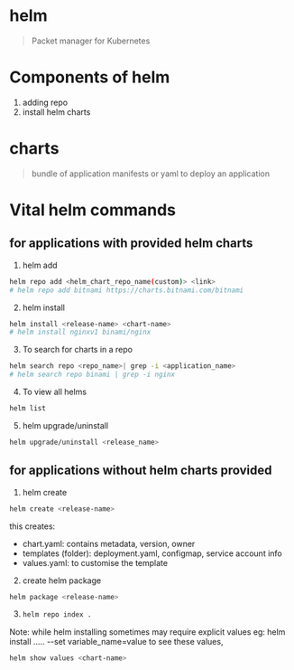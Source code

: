 # helm
> Packet manager for Kubernetes

# Components of helm
1. adding repo
2. install helm charts

# charts
> bundle of application manifests or yaml to deploy an application

# Vital helm commands
## for applications with provided helm charts
1. helm add
 ```bash
helm repo add <helm_chart_repo_name(custom)> <link>
# helm repo add bitnami https://charts.bitnami.com/bitnami
 ``` 
2. helm install
  ```bash
  helm install <release-name> <chart-name>
  # helm install nginxv1 binami/nginx
  ```
3. To search for charts in a repo
  ```bash
  helm search repo <repo_name>| grep -i <application_name>
  # helm search repo binami | grep -i nginx
  ```
4. To view all helms
```bash
helm list
```
5. helm upgrade/uninstall
```bash
helm upgrade/uninstall <release_name>
```
## for applications without helm charts provided
1. helm create
```bash
helm create <release-name>
```
this creates:
- chart.yaml: contains metadata, version, owner
- templates (folder): deployment.yaml, configmap, service account info
- values.yaml: to customise the template
2. create helm package
  ```bash
  helm package <release-name>
  ```
3. ```bash
   helm repo index .
   ```

Note: while helm installing sometimes may require explicit values
eg: helm install ..... --set variable_name=value
to see these values,
```bash
helm show values <chart-name>
```
